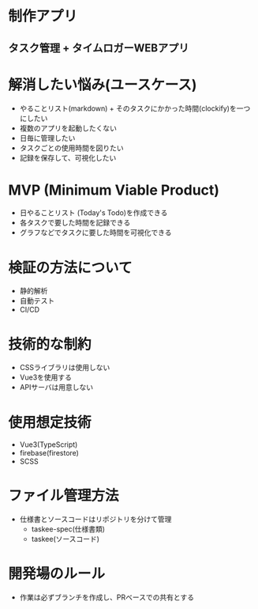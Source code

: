 # 制作アプリ
## タスク管理 + タイムロガーWEBアプリ

# 解消したい悩み(ユースケース)
- やることリスト(markdown) + そのタスクにかかった時間(clockify)を一つにしたい
- 複数のアプリを起動したくない
- 日毎に管理したい
- タスクごとの使用時間を図りたい
- 記録を保存して、可視化したい

# MVP (Minimum Viable Product)
- 日やることリスト (Today's Todo)を作成できる
- 各タスクで要した時間を記録できる
- グラフなどでタスクに要した時間を可視化できる

# 検証の方法について
- 静的解析
- 自動テスト
- CI/CD

# 技術的な制約
- CSSライブラリは使用しない
- Vue3を使用する
- APIサーバは用意しない

# 使用想定技術
- Vue3(TypeScript)
- firebase(firestore)
- SCSS

# ファイル管理方法
- 仕様書とソースコードはリポジトリを分けて管理
  - taskee-spec(仕様書類)
  - taskee(ソースコード)

# 開発場のルール
- 作業は必ずブランチを作成し、PRベースでの共有とする